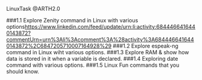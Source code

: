 LinuxTask @ARTH2.0

###1.1 Explore Zenity command in Linux with various options<https://www.linkedin.com/feed/update/urn:li:activity:6844466416440143872?commentUrn=urn%3Ali%3Acomment%3A%28activity%3A6844466416440143872%2C6847205710007164928%29>
###1.2 Explore espeak-ng command in Linux wiht various options.
###1.3 Explore RAM & show how data is stored in it when a variable is declared.
###1.4 Exploring date command with various options.
###1.5 Linux Fun commands that you should know.
